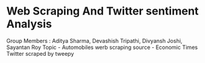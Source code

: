 # Web Scraping And Twitter sentiment Analysis
Group Members : Aditya Sharma, Devashish Tripathi, Divyansh Joshi, Sayantan Roy
Topic - Automobiles werb scraping
source - Economic Times
Twitter scraped by tweepy
